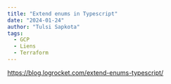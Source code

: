 ```yaml
---
title: "Extend enums in Typescript"
date: "2024-01-24"
author: "Tulsi Sapkota"
tags:
  - GCP
  - Liens
  - Terraform
---
```


https://blog.logrocket.com/extend-enums-typescript/
